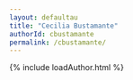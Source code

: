 ```yaml
---
layout: defaultau
title: "Cecilia Bustamante"
authorId: cbustamante
permalink: /cbustamante/
---
```

{% include loadAuthor.html %}
<script>
    $(document).ready(function(){
        showAuthorBio('{{ page.authorId }}');
   });
</script>